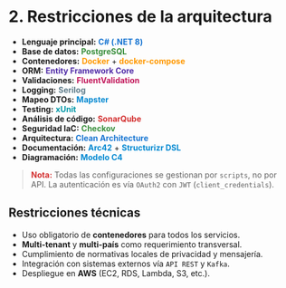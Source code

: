 # 2. Restricciones de la arquitectura

- **Lenguaje principal:** <span style="color:#1976d2"><b>C# (.NET 8)</b></span>
- **Base de datos:** <span style="color:#388e3c"><b>PostgreSQL</b></span>
- **Contenedores:** <span style="color:#ff9800"><b>Docker</b></span> + <span style="color:#ff9800"><b>docker-compose</b></span>
- **ORM:** <span style="color:#512da8"><b>Entity Framework Core</b></span>
- **Validaciones:** <span style="color:#c2185b"><b>FluentValidation</b></span>
- **Logging:** <span style="color:#607d8b"><b>Serilog</b></span>
- **Mapeo DTOs:** <span style="color:#0288d1"><b>Mapster</b></span>
- **Testing:** <span style="color:#0097a7"><b>xUnit</b></span>
- **Análisis de código:** <span style="color:#d32f2f"><b>SonarQube</b></span>
- **Seguridad IaC:** <span style="color:#388e3c"><b>Checkov</b></span>
- **Arquitectura:** <span style="color:#1976d2"><b>Clean Architecture</b></span>
- **Documentación:** <span style="color:#0288d1"><b>Arc42</b></span> + <span style="color:#0288d1"><b>Structurizr DSL</b></span>
- **Diagramación:** <span style="color:#0288d1"><b>Modelo C4</b></span>

> <span style="color:#d32f2f"><b>Nota:</b></span> Todas las configuraciones se gestionan por <code>scripts</code>, no por API. La autenticación es vía <code>OAuth2</code> con <code>JWT</code> (`client_credentials`).

## Restricciones técnicas

- Uso obligatorio de <b>contenedores</b> para todos los servicios.
- <b>Multi-tenant</b> y <b>multi-país</b> como requerimiento transversal.
- Cumplimiento de normativas locales de privacidad y mensajería.
- Integración con sistemas externos vía <code>API REST</code> y <code>Kafka</code>.
- Despliegue en <b>AWS</b> (EC2, RDS, Lambda, S3, etc.).
